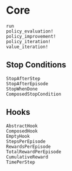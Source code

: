# Core

```@docs
run
policy_evaluation!
policy_improvement!
policy_iteration!
value_iteration!
```


## Stop Conditions

```@docs
StopAfterStep
StopAfterEpisode
StopWhenDone
ComposedStopCondition
```

## Hooks

```@docs
AbstractHook
ComposedHook
EmptyHook
StepsPerEpisode
RewardsPerEpisode
TotalRewardPerEpisode
CumulativeReward
TimePerStep
```